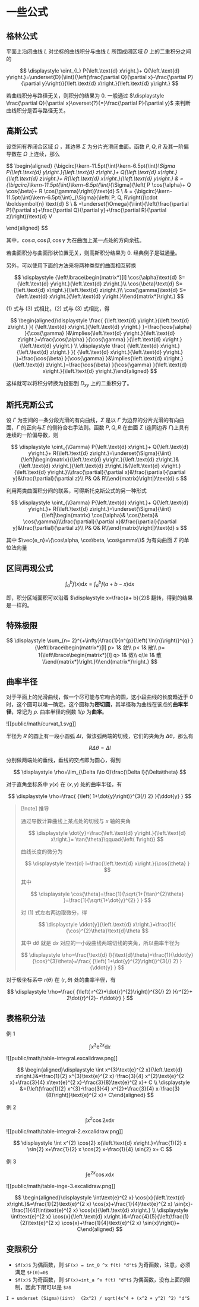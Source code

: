 # 一些公式

## 格林公式

平面上沿闭曲线 $L$ 对坐标的曲线积分与曲线 $L$ 所围成闭区域 $D$ 上的二重积分之间的

$$
\displaystyle \oint_{L} P{\left.\text{d} x\right.}+ Q{\left.\text{d} y\right.}=\underset{D}{\iint}{\left(\frac{\partial Q}{\partial x}-\frac{\partial P}{\partial y}\right)}{\left.\text{d} x\right.}{\left.\text{d} y\right.}
$$

若曲线积分与路径无关，则积分的结果为 0. 一般通过 $\displaystyle \frac{\partial Q}{\partial x}\overset{?}{=}\frac{\partial P}{\partial y}$ 来判断曲线积分是否与路径无关。

## 高斯公式

设空间有界闭合区域 $\Omega$ ，其边界 $\Sigma$ 为分片光滑闭曲面。函数 $P, Q, R$ 及其一阶偏导数在 $\Omega$ 上连续，那么

$$
\begin{aligned}
{\bigcirc}\kern-11.5pt{\int}\kern-6.5pt{\int}_\Sigma P{\left.\text{d} y\right.}{\left.\text{d} z\right.}+ Q{\left.\text{d} x\right.}{\left.\text{d} z\right.}+ R{\left.\text{d} x\right.}{\left.\text{d} y\right.} & ={\bigcirc}\kern-11.5pt{\int}\kern-6.5pt{\int}_{\Sigma}{\left( P \cos{\alpha}+ Q \cos{\beta}+ R \cos{\gamma}\right)}\text{d} S \\
& = {\bigcirc}\kern-11.5pt{\int}\kern-6.5pt{\int}_{\Sigma}{\left( P, Q, R\right)}\cdot \boldsymbol{n} \text{d} S
\\
& =\underset{\Omega}{\iiint}{\left(\frac{\partial P}{\partial x}+\frac{\partial Q}{\partial y}+\frac{\partial R}{\partial z}\right)}\text{d} V

\end{aligned}
$$

其中，$\displaystyle  \cos{\alpha}, \cos{\beta}, \cos{\gamma}$ 为在曲面上某一点处的方向余弦。

若曲面积分与曲面形状位置无关，则高斯积分结果为 0. 经典例子是磁通量。

另外，可以使用下面的方法来将两种类型的曲面相互转换

$$
\displaystyle {\left\lbrace\begin{matrix*}[l] \cos{\alpha}\text{d} S={\left.\text{d} y\right.}{\left.\text{d} z\right.}\\ \cos{\beta}\text{d} S={\left.\text{d} x\right.}{\left.\text{d} z\right.}\\ \cos{\gamma}\text{d} S={\left.\text{d} x\right.}{\left.\text{d} y\right.}\\\end{matrix*}\right.}
$$

(1) 式与 (3) 式相比，(2) 式与 (3) 式相比，得

$$
\begin{aligned}\displaystyle \frac{ {\left.\text{d} y\right.}{\left.\text{d} z\right.} }{ {\left.\text{d} x\right.}{\left.\text{d} y\right.} }=\frac{\cos{\alpha} }{\cos{\gamma} }&\implies{\left.\text{d} y\right.}{\left.\text{d} z\right.}=\frac{\cos{\alpha} }{\cos{\gamma} }{\left.\text{d} x\right.}{\left.\text{d} y\right.} \\ \displaystyle \frac{ {\left.\text{d} x\right.}{\left.\text{d} z\right.} }{ {\left.\text{d} x\right.}{\left.\text{d} y\right.} }=\frac{\cos{\beta} }{\cos{\gamma} }&\implies{\left.\text{d} x\right.}{\left.\text{d} z\right.}=\frac{\cos{\beta} }{\cos{\gamma} }{\left.\text{d} x\right.}{\left.\text{d} y\right.}\end{aligned}
$$

这样就可以将积分转换为投影到 $\displaystyle  D_{x y}$ 上的二重积分了。

## 斯托克斯公式

设 $\Gamma$ 为空间的一条分段光滑的有向曲线，$\Sigma$ 是以 $\Gamma$ 为边界的分片光滑的有向曲面，$\Gamma$ 的正向与$\Sigma$ 的侧符合右手法则。函数 $P,Q,R$ 在曲面 $\Sigma$ (连同边界 $\Gamma$)上具有连续的一阶偏导数，则

$$
\displaystyle \oint_{\Gamma} P{\left.\text{d} x\right.}+ Q{\left.\text{d} y\right.}+ R{\left.\text{d} z\right.}=\underset{\Sigma}{\iint}{\left|\begin{matrix}{\left.\text{d} y\right.}{\left.\text{d} z\right.}&{\left.\text{d} x\right.}{\left.\text{d} z\right.}&{\left.\text{d} x\right.}{\left.\text{d} y\right.}\\\frac{\partial}{\partial x}&\frac{\partial}{\partial y}&\frac{\partial}{\partial z}\\ P& Q& R\\\end{matrix}\right|}\text{d} s
$$

利用两类曲面积分间的联系，可得斯托克斯公式的另一种形式

$$
\displaystyle \oint_{\Gamma} P{\left.\text{d} x\right.}+ Q{\left.\text{d} y\right.}+ R{\left.\text{d} z\right.}=\underset{\Sigma}{\iint}{\left|\begin{matrix} \cos{\alpha}& \cos{\beta}& \cos{\gamma}\\\frac{\partial}{\partial x}&\frac{\partial}{\partial y}&\frac{\partial}{\partial z}\\ P& Q& R\\\end{matrix}\right|}\text{d} s
$$

其中 $\vec{e_n}=\{\cos\alpha, \cos\beta, \cos\gamma\}$ 为有向曲面 $\Sigma$ 的单位法向量

## 区间再现公式

$$
\displaystyle \int_{a}^{b} f{\left( x\right)}{\left.\text{d} x\right.}=\int_{a}^{b} f{\left( a+ b- x\right)}{\left.\text{d} x\right.}
$$

即，积分区域面积可以沿着 $\displaystyle  x=\frac{a+ b}{2}$ 翻转，得到的结果是一样的。

## 特殊极限

$$
\displaystyle \sum_{n= 2}^{+\infty}\frac{1}{n^{p}{\left( \ln{n}\right)}^{q} }{\left\lbrace\begin{matrix*}[l] p> 1& 敛\\ p< 1& 散\\ p= 1{\left\lbrace\begin{matrix*}[l] q> 1& 敛\\ q\le 1& 散\\\end{matrix*}\right.}\\\end{matrix*}\right.}
$$

## 曲率半径

对于平面上的光滑曲线，做一个尽可能与它吻合的圆，这小段曲线的长度趋近于 0 时，这个圆可以唯一确定。这个圆称为**密切圆**，其半径称为曲线在该点的**曲率半径**，常记为 $\rho$. 曲率半径的倒数 $\displaystyle  1{/}\rho$ 为**曲率**。

![[public/math/curvat_1.svg]]

半径为 $R$ 的圆上有一段小圆弧 $\Delta l$，做该弧两端的切线，它们的夹角为 $\displaystyle \Delta\theta$，那么有

$$
\displaystyle  R\Delta\theta=\Delta l
$$

分别做两端处的垂线，垂线的交点即为圆心，得到

$$
\displaystyle \rho=\lim_{\Delta l\to 0}\frac{\Delta l}{\Delta\theta}
$$

对于直角坐标系中 $y(x)$ 在 $(x,y)$ 处的曲率半径，有

$$
\displaystyle \rho=\frac{ {\left( 1+\dot{y}\right)}^{3{/} 2} }{\ddot{y} }
$$

> [!note] 推导
> 
> 通过导数计算曲线上某点处的切线与 $x$ 轴的夹角
> 
> $$
> \displaystyle \dot{y}=\frac{\left.\text{d} y\right.}{\left.\text{d} x\right.}= \tan{\theta}\qquad{\left( 1\right)}
> $$
> 
> 曲线长度的微分为
> 
> $$
> \displaystyle \text{d} l=\frac{\left.\text{d} x\right.}{\cos{\theta} }
> $$
> 
> 其中
> 
> $$
> \displaystyle  \cos{\theta}=\frac{1}{\sqrt{1+{\tan}^{2}\theta} }=\frac{1}{\sqrt{1+\dot{y}^{2} } }
> $$
> 
> 对 (1) 式左右两边取微分，得
> 
> $$
> \displaystyle \ddot{y}{\left.\text{d} x\right.}=\frac{1}{ {\cos}^{2}\theta}\text{d}\theta
> $$
> 
> 其中 $\displaystyle \text{d}\theta$ 就是 $\displaystyle {\left.\text{d} x\right.}$ 对应的一小段曲线两端切线的夹角，所以曲率半径为
> 
> $$
> \displaystyle \rho=\frac{\text{d} l}{\text{d}\theta}=\frac{1}{\ddot{y}{\cos}^{3}\theta}=\frac{ {\left( 1+\dot{y}^{2}\right)}^{3{/} 2} }{\ddot{y} }
> $$

对于极坐标系中 $r(\theta)$ 在 $(r, \theta)$ 处的曲率半径，有

$$
\displaystyle \rho=\frac{ {\left( r^{2}+\dot{r}^{2}\right)}^{3{/} 2} }{r^{2}+ 2\dot{r}^{2}- r\ddot{r} }
$$

## 表格积分法

例 1

$$
\displaystyle \int x^{3}\text{e}^{2 x}{\left.\text{d} x\right.}
$$

![[public/math/table-integral.excalidraw.png]]

$$
\begin{aligned}\displaystyle \int x^{3}\text{e}^{2 x}{\left.\text{d} x\right.}&=\frac{1}{2} x^{3}\text{e}^{2 x}-\frac{3}{4} x^{2}\text{e}^{2 x}+\frac{3}{4} x\text{e}^{2 x}-\frac{3}{8}\text{e}^{2 x}+ C \\ \displaystyle &={\left(\frac{1}{2} x^{3}-\frac{3}{4} x^{2}+\frac{3}{4} x-\frac{3}{8}\right)}\text{e}^{2 x}+ C\end{aligned}
$$

例 2

$$
\displaystyle \int x^{2} \cos{2} x{\left.\text{d} x\right.}
$$

![[public/math/table-integral-2.excalidraw.png]]

$$
\displaystyle \int x^{2} \cos{2} x{\left.\text{d} x\right.}=\frac{1}{2} x \sin{2} x+\frac{1}{2} x \cos{2} x-\frac{1}{4} \sin{2} x+ C
$$

例 3

$$
\displaystyle \int\text{e}^{2 x} \cos{x}{\left.\text{d} x\right.}
$$

![[public/math/table-inge-3.excalidraw.png]]

$$
\begin{aligned}\displaystyle \int\text{e}^{2 x} \cos{x}{\left.\text{d} x\right.}&=\frac{1}{2}\text{e}^{2 x} \cos{x}+\frac{1}{4}\text{e}^{2 x} \sin{x}-\frac{1}{4}\int\text{e}^{2 x} \cos{x}{\left.\text{d} x\right.} \\ \displaystyle \int\text{e}^{2 x} \cos{x}{\left.\text{d} x\right.}&=\frac{4}{5}{\left(\frac{1}{2}\text{e}^{2 x} \cos{x}+\frac{1}{4}\text{e}^{2 x} \sin{x}\right)}+ C\end{aligned}
$$

## 变限积分

- `$f(x)$` 为偶函数，则 `$F(x) = int_0 ^x f(t) "d"t$` 为奇函数，注意，必须满足 `$F(0)=0$`
- `$f(x)$` 为奇函数，则 `$F(x)=int_a ^x f(t) "d"t$` 为偶函数，没有上面的限制，因此下限可以是 `$a$`


```am
I = underset (Sigma)(iint)  (2x^2) / sqrt(4x^4 + (x^2 + y^2) ^2) "d"S
```
